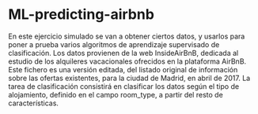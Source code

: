# ML-predicting-airbnb
En este ejercicio simulado se van a obtener ciertos datos, y usarlos para poner a prueba varios algoritmos de aprendizaje supervisado de clasificación.  Los datos provienen de la web InsideAirBnB, dedicada al estudio de los alquileres vacacionales ofrecidos en la plataforma AirBnB. Este fichero es una versión editada, del listado original de información sobre las ofertas existentes, para la ciudad de Madrid, en abril de 2017.  La tarea de clasificación consistirá en clasificar los datos según el tipo de alojamiento, definido en el campo room_type, a partir del resto de características.
